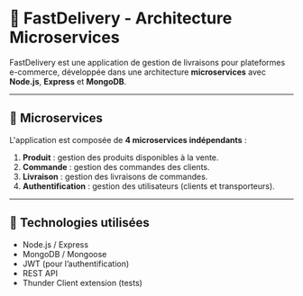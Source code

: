 # 🚀 FastDelivery - Architecture Microservices

FastDelivery est une application de gestion de livraisons pour plateformes e-commerce, développée dans une architecture **microservices** avec **Node.js**, **Express** et **MongoDB**.

---

## 🧱 Microservices

L'application est composée de **4 microservices indépendants** :

1. **Produit** : gestion des produits disponibles à la vente.
2. **Commande** : gestion des commandes des clients.
3. **Livraison** : gestion des livraisons de commandes.
4. **Authentification** : gestion des utilisateurs (clients et transporteurs).

---

## 🧰 Technologies utilisées

- Node.js / Express
- MongoDB / Mongoose
- JWT (pour l’authentification)
- REST API
- Thunder Client extension (tests)
